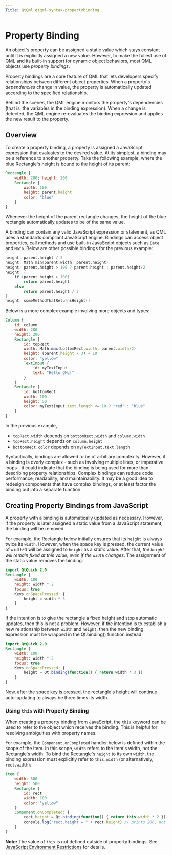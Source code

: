 ```yaml
---
Title: QtQml.qtqml-syntax-propertybinding
---
```

        
Property Binding
================

<span class="subtitle"></span>
<span id="details"></span>
An object's property can be assigned a static value which stays constant until it is explicitly assigned a new value. However, to make the fullest use of QML and its built-in support for dynamic object behaviors, most QML objects use *property bindings*.

Property bindings are a core feature of QML that lets developers specify relationships between different object properties. When a property's *dependencies* change in value, the property is automatically updated according to the specified relationship.

Behind the scenes, the QML engine monitors the property's dependencies (that is, the variables in the binding expression). When a change is detected, the QML engine re-evaluates the binding expression and applies the new result to the property.

<span id="overview"></span>
Overview
--------

To create a property binding, a property is assigned a JavaScript expression that evaluates to the desired value. At its simplest, a binding may be a reference to another property. Take the following example, where the blue Rectangle's height is bound to the height of its parent:

``` qml
Rectangle {
    width: 200; height: 200
    Rectangle {
        width: 100
        height: parent.height
        color: "blue"
    }
}
```

Whenever the height of the parent rectangle changes, the height of the blue rectangle automatically updates to be of the same value.

A binding can contain any valid JavaScript expression or statement, as QML uses a standards compliant JavaScript engine. Bindings can access object properties, call methods and use built-in JavaScript objects such as `Date` and `Math`. Below are other possible bindings for the previous example:

``` cpp
height: parent.height / 2
height: Math.min(parent.width, parent.height)
height: parent.height > 100 ? parent.height : parent.height/2
height: {
    if (parent.height > 100)
        return parent.height
    else
        return parent.height / 2
}
height: someMethodThatReturnsHeight()
```

Below is a more complex example involving more objects and types:

``` qml
Column {
    id: column
    width: 200
    height: 200
    Rectangle {
        id: topRect
        width: Math.max(bottomRect.width, parent.width/2)
        height: (parent.height / 3) + 10
        color: "yellow"
        TextInput {
            id: myTextInput
            text: "Hello QML!"
        }
    }
    Rectangle {
        id: bottomRect
        width: 100
        height: 50
        color: myTextInput.text.length <= 10 ? "red" : "blue"
    }
}
```

In the previous example,

-   `topRect.width` depends on `bottomRect.width` and `column.width`
-   `topRect.height` depends on `column.height`
-   `bottomRect.color` depends on `myTextInput.text.length`

Syntactically, bindings are allowed to be of arbitrary complexity. However, if a binding is overly complex - such as involving multiple lines, or imperative loops - it could indicate that the binding is being used for more than describing property relationships. Complex bindings can reduce code performance, readability, and maintainability. It may be a good idea to redesign components that have complex bindings, or at least factor the binding out into a separate function.

<span id="qml-javascript-assignment"></span><span id="creating-property-bindings-from-javascript"></span>
Creating Property Bindings from JavaScript
------------------------------------------

A property with a binding is automatically updated as necessary. However, if the property is later assigned a static value from a JavaScript statement, the binding will be removed.

For example, the Rectangle below initially ensures that its `height` is always twice its `width`. However, when the space key is pressed, the current value of `width*3` will be assigned to `height` as a *static* value. After that, *the `height` will remain fixed at this value, even if the `width` changes*. The assignment of the static value removes the binding.

``` qml
import QtQuick 2.0
Rectangle {
    width: 100
    height: width * 2
    focus: true
    Keys.onSpacePressed: {
        height = width * 3
    }
}
```

If the intention is to give the rectangle a fixed height and stop automatic updates, then this is not a problem. However, if the intention is to establish a new relationship between `width` and `height`, then the new binding expression must be wrapped in the Qt.binding() function instead:

``` qml
import QtQuick 2.0
Rectangle {
    width: 100
    height: width * 2
    focus: true
    Keys.onSpacePressed: {
        height = Qt.binding(function() { return width * 3 })
    }
}
```

Now, after the space key is pressed, the rectangle's height will continue auto-updating to always be three times its width.

<span id="using-keyword-this-keyword-with-property-binding"></span>
### Using `this` with Property Binding

When creating a property binding from JavaScript, the `this` keyword can be used to refer to the object which receives the binding. This is helpful for resolving ambiguities with property names.

For example, the `Component.onCompleted` handler below is defined within the scope of the Item. In this scope, `width` refers to the Item's width, not the Rectangle's width. To bind the Rectangle's `height` to its own `width`, the binding expression must explicitly refer to `this.width` (or alternatively, `rect.width`):

``` qml
Item {
    width: 500
    height: 500
    Rectangle {
        id: rect
        width: 100
        color: "yellow"
    }
    Component.onCompleted: {
        rect.height = Qt.binding(function() { return this.width * 2 })
        console.log("rect.height = " + rect.height) // prints 200, not 1000
    }
}
```

**Note:** The value of `this` is not defined outside of property bindings. See [JavaScript Environment Restrictions](../QtQml.qtqml-javascript-hostenvironment.md#javascript-environment-restrictions) for details.


